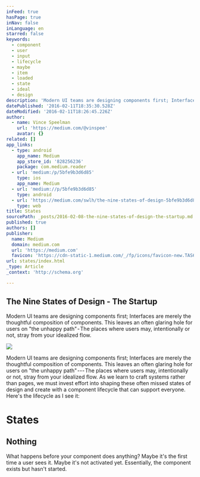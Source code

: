 ```yaml
---
inFeed: true
hasPage: true
inNav: false
inLanguage: en
starred: false
keywords:
  - component
  - user
  - input
  - lifecycle
  - maybe
  - item
  - loaded
  - state
  - ideal
  - design
description: 'Modern UI teams are designing components first; Interfaces are merely the thoughtful composition of components. This leaves an often glaring hole for users on "the unhappy path" - The places where users may, intentionally or not, stray from your idealized flow.'
datePublished: '2016-02-11T18:35:30.528Z'
dateModified: '2016-02-11T18:26:45.226Z'
author:
  - name: Vince Speelman
    url: 'https://medium.com/@vinspee'
    avatar: {}
related: []
app_links:
  - type: android
    app_name: Medium
    app_store_id: '828256236'
    package: com.medium.reader
  - url: 'medium:/p/5bfe9b3d6d85'
    type: ios
    app_name: Medium
  - url: 'medium://p/5bfe9b3d6d85'
    type: android
  - url: 'https://medium.com/swlh/the-nine-states-of-design-5bfe9b3d6d85'
    type: web
title: States
sourcePath: _posts/2016-02-08-the-nine-states-of-design-the-startup.md
published: true
authors: []
publisher:
  name: Medium
  domain: medium.com
  url: 'https://medium.com'
  favicon: 'https://cdn-static-1.medium.com/_/fp/icons/favicon-new.TAS6uQ-Y7kcKgi0xjcYHXw.ico'
url: states/index.html
_type: Article
_context: 'http://schema.org'

---
```

<article style=""><h1>The Nine States of Design - The Startup</h1><p>Modern UI teams are designing components first; Interfaces are merely the thoughtful composition of components. This leaves an often glaring hole for users on "the unhappy path" - The places where users may, intentionally or not, stray from your idealized flow.</p><img src="https://s3-us-west-2.amazonaws.com/the-grid-img/p/009ff2f398001e066c647a6d397b5569782abbfc.png" /></article>

Modern UI teams are designing components first; Interfaces are merely the thoughtful composition of components. This leaves an often glaring hole for users on "the unhappy path" --- The places where users may, intentionally or not, stray from your idealized flow. As we learn to craft systems rather than pages, we must invest effort into shaping these often missed states of design and create with a component lifecycle that can support everyone. Here's the lifecycle as I see it:

# States

## Nothing

What happens before your component does anything? Maybe it's the first time a user sees it. Maybe it's not activated yet. Essentially, the component exists but hasn't started.